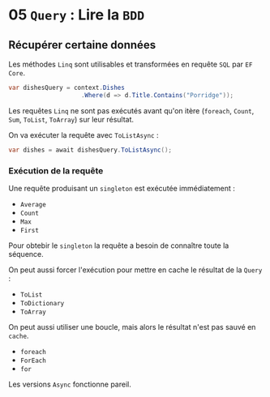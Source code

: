 # 05 `Query` : Lire la `BDD`



## Récupérer certaine données

Les méthodes `Linq` sont utilisables et transformées en requête `SQL` par `EF Core`.

```cs
var dishesQuery = context.Dishes
    				.Where(d => d.Title.Contains("Porridge"));
```

Les requêtes `Linq` ne sont pas exécutés avant qu'on itère (`foreach`, `Count`, `Sum`, `ToList`, `ToArray`) sur leur résultat.

On va exécuter la requête avec `ToListAsync` :

```cs
var dishes = await dishesQuery.ToListAsync();
```



### Exécution de la requête

Une requête produisant un `singleton` est exécutée immédiatement :

- `Average`
- `Count`
- `Max`
- `First`

Pour obtebir le `singleton` la requête a besoin de connaître toute la séquence.

On peut aussi forcer l'exécution pour mettre en cache le résultat de la `Query` :

- `ToList`
- `ToDictionary`
- `ToArray`

On peut aussi utiliser une boucle, mais alors le résultat n'est pas sauvé en `cache`.

- `foreach`
- `ForEach`
- `for`

Les versions `Async` fonctionne pareil.